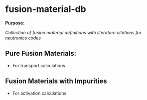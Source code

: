 # fusion-material-db

**Purpose:**

_Collection of fusion material definitions with literature citations for neutronics codes_

## Pure Fusion Materials:
  * For transport calculations
## Fusion Materials with Impurities
  * For activation calculations
